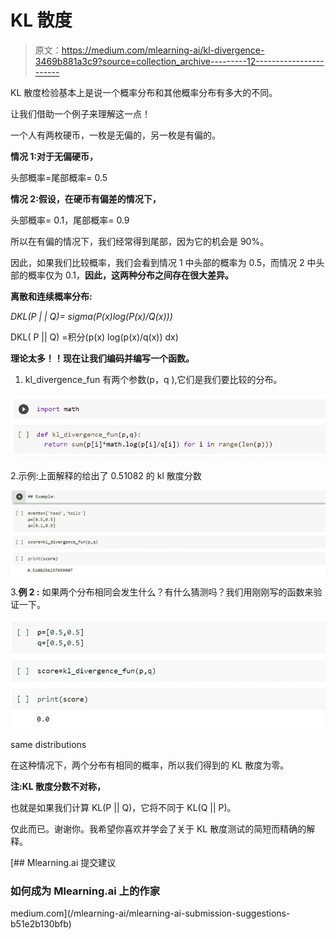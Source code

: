 # KL 散度

> 原文：<https://medium.com/mlearning-ai/kl-divergence-3469b881a3c9?source=collection_archive---------12----------------------->

KL 散度检验基本上是说一个概率分布和其他概率分布有多大的不同。

让我们借助一个例子来理解这一点！

一个人有两枚硬币，一枚是无偏的，另一枚是有偏的。

**情况 1:对于无偏硬币，**

头部概率=尾部概率= 0.5

**情况 2:假设，在硬币有偏差的情况下，**

头部概率= 0.1，尾部概率= 0.9

所以在有偏的情况下，我们经常得到尾部，因为它的机会是 90%。

因此，如果我们比较概率，我们会看到情况 1 中头部的概率为 0.5，而情况 2 中头部的概率仅为 0.1，**因此，这两种分布之间存在很大差异。**

**离散和连续概率分布:**

*DKL(P | | Q)= sigma(P(x)log(P(x)/Q(x)))*

DKL( P || Q) =积分(p(x) log(p(x)/q(x)) dx)

**理论太多！！现在让我们编码并编写一个函数。**

1.  kl_divergence_fun 有两个参数(p，q ),它们是我们要比较的分布。

![](img/ed7c76d0789f9eb2ed16d8d0c79b853d.png)

2.示例:上面解释的给出了 0.51082 的 kl 散度分数

![](img/960b5464a5c7d46354e74be72fca52ec.png)

3.**例 2 :** 如果两个分布相同会发生什么？有什么猜测吗？我们用刚刚写的函数来验证一下。

![](img/64a4b94df97de5fcb35b5b54897a41a5.png)

same distributions

在这种情况下，两个分布有相同的概率，所以我们得到的 KL 散度为零。

**注:KL 散度分数不对称，**

也就是如果我们计算 KL(P || Q)，它将不同于 KL(Q || P)。

仅此而已。谢谢你。我希望你喜欢并学会了关于 KL 散度测试的简短而精确的解释。

[](/mlearning-ai/mlearning-ai-submission-suggestions-b51e2b130bfb) [## Mlearning.ai 提交建议

### 如何成为 Mlearning.ai 上的作家

medium.com](/mlearning-ai/mlearning-ai-submission-suggestions-b51e2b130bfb)